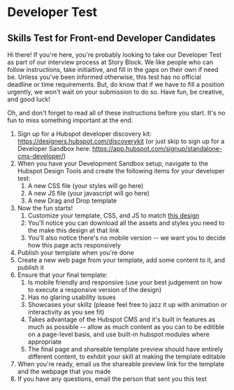 # Developer Test
## Skills Test for Front-end Developer Candidates

Hi there! If you're here, you're probably looking to take our Developer Test as part of our interview process at Story Block. We like people who can follow instructions, take initiaitive, and fill in the gaps on their own if need be. Unless you've been informed otherwise, this test has no official deadline or time requirements. But, do know that if we have to fill a position urgently, we won't wait on your submission to do so. Have fun, be creative, and good luck! 

Oh, and don't forget to read all of these instructions before you start. It's no fun to miss something important at the end. 

1. Sign up for a Hubspot developer discovery kit: https://designers.hubspot.com/discoverykit (or just skip to sign up for a Developer Sandbox here: https://app.hubspot.com/signup/standalone-cms-developer/)
1. When you have your Development Sandbox setup, navigate to the Hubspot Design Tools and create the following items for your developer test:
    1. A new CSS file (your styles will go here)
    1. A new JS file (your javascript will go here)
    1. A new Drag and Drop template
1. Now the fun starts! 
    1. Customize your template, CSS, and JS to match <a href="https://xd.adobe.com/spec/5a66328f-2a41-4043-673b-8095dbadee8d-2c57/" target="_blank">this design</a>
    1. You'll notice you can download all the assets and styles you need to the make this design at that link
    1. You'll also notice there's no mobile version -- we want you to decide how this page acts responsively
1. Publish your template when you're done
1. Create a new web page from your template, add some content to it, and publish it
1. Ensure that your final template:
    1. Is mobile friendly and responsive (use your best judgement on how to execute a responsive version of the design)
    1. Has no glaring usability issues
    1. Showcases your skillz (please feel free to jazz it up with animation or interactivity as you see fit)
    1. Takes advantage of the Hubspot CMS and it's built in features as much as possible -- allow as much content as you can to be editible on a page-level basis, and use built-in hubspot modules where appropriate
    1. The final page and shareable template preview should have entirely different content, to exhibit your skill at making the template editable
1. When you're ready, email us the shareable preview link for the template and the webpage that you made 
1. If you have any questions, email the person that sent you this test
